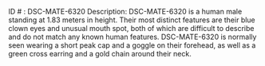 ID # : DSC-MATE-6320
Description: DSC-MATE-6320 is a human male standing at 1.83 meters in height. Their most distinct features are their blue clown eyes and unusual mouth spot, both of which are difficult to describe and do not match any known human features. DSC-MATE-6320 is normally seen wearing a short peak cap and a goggle on their forehead, as well as a green cross earring and a gold chain around their neck.